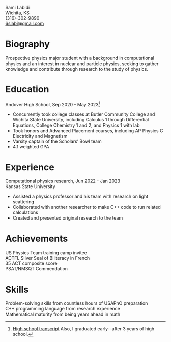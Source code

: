 Sami Labidi <br>
Wichita, KS<br>
(316)-302-9890<br>
6slabi@gmail.com <br>

# Biography
Prospective physics major student with a background in computational physics and an interest in nuclear and particle physics, seeking to gather knowledge and contribute through research to the study of physics.

# Education
Andover High School, Sep 2020 - May 2023[^1]
- Concurrently took college classes at Butler Community College and Wichita State University, including Calculus 1 through Differential Equations, College Chemistry 1 and 2, and Physics 1 with lab
- Took honors and Advanced Placement courses, including AP Physics C Electricity and Magnetism
- Varsity captain of the Scholars’ Bowl team
- 4.1 weighted GPA<br>
[^1]: [High school transcript](https://slabii.github.io/transcript-censored.pdf) Also, I graduated early--after 3 years of high school.

# Experience
Computational physics research, Jun 2022 - Jan 2023<br>
Kansas State University<br>
- Assisted a physics professor and his team with research on light scattering
- Collaborated with another researcher to make C++ code to run related calculations
- Created and presented original research to the team

# Achievements
US Physics Team training camp invitee<br>
ACTFL Silver Seal of Biliteracy in French<br>
35 ACT composite score<br>
PSAT/NMSQT Commendation<br>

# Skills
Problem-solving skills from countless hours of USAPhO preparation<br>
C++ programming language from research experience<br>
Mathematical maturity from being years ahead in math<br>




